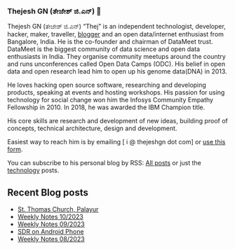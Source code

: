 ### Thejesh GN (ತೇಜೇಶ್ ಜಿ.ಎನ್) 👋

Thejesh GN (ತೇಜೇಶ್ ಜಿ.ಎನ್) “Thej” is an independent technologist, developer, hacker, maker, traveller, [blogger](https://thejeshgn.com/) and an open data/internet enthusiast from Bangalore, India. He is the co-founder and chairman of DataMeet trust. DataMeet is the biggest community of data science and open data enthusiasts in India. They organise community meetups around the country and runs unconferences called Open Data Camps (ODC). His belief in open data and open research lead him to open up his genome data(DNA) in 2013.

He loves hacking open source software, researching and developing products, speaking at events and hosting workshops. His passion for using technology for social change won him the Infosys Community Empathy Fellowship in 2010. In 2018, he was awarded the IBM Champion title.

His core skills are research and development of new ideas, building proof of concepts, technical architecture, design and development.

Easiest way to reach him is by emailing [ i @ thejeshgn dot com] or [use this form](https://thejeshgn.com/contact/).

You can subscribe to his personal blog by RSS: [All posts](https://feeds.thejeshgn.com/thejeshgn) or just the [technology](https://feeds.thejeshgn.com/technology) posts.

## Recent Blog posts
<!-- BLOG-POST-LIST:START -->
- [St. Thomas Church, Palayur](https://thejeshgn.com/2023/03/11/st-thomas-church-palayur/)
- [Weekly Notes 10/2023](https://thejeshgn.com/2023/03/10/weekly-notes-10-2023/)
- [Weekly Notes 09/2023](https://thejeshgn.com/2023/03/03/weekly-notes-09-2023/)
- [SDR on Android Phone](https://thejeshgn.com/2023/02/28/sdr-on-android-phone/)
- [Weekly Notes 08/2023](https://thejeshgn.com/2023/02/24/weekly-notes-08-2023/)
<!-- BLOG-POST-LIST:END -->
